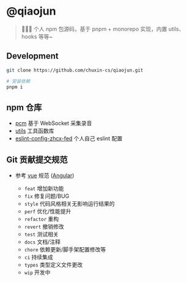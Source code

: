 # @qiaojun
> 🎉🎉🎉 个人 npm 包源码，基于 pnpm + monorepo 实现，内置 utils、hooks 等等~

## Development
```bash
git clone https://github.com/chuxin-cs/qiaojun.git

# 安装依赖
pnpm i
```

## npm 仓库
- [pcm](https://github.com/chuxin-cs/qiaojun/tree/master/packages/pcm) 基于 WebSocket 采集录音
- [utils](https://github.com/chuxin-cs/qiaojun/tree/master/packages/utils) 工具函数库
- [eslint-config-zhcx-fed](https://github.com/chuxin-cs/qiaojun/tree/master/packages/eslint-config-zhcx-fed) 个人自己 eslint 配置

## Git 贡献提交规范

- 参考 [vue](https://github.com/vuejs/vue/blob/dev/.github/COMMIT_CONVENTION.md) 规范 ([Angular](https://github.com/conventional-changelog/conventional-changelog/tree/master/packages/conventional-changelog-angular))

  - `feat` 增加新功能
  - `fix` 修复问题/BUG
  - `style` 代码风格相关无影响运行结果的
  - `perf` 优化/性能提升
  - `refactor` 重构
  - `revert` 撤销修改
  - `test` 测试相关
  - `docs` 文档/注释
  - `chore` 依赖更新/脚手架配置修改等
  - `ci` 持续集成
  - `types` 类型定义文件更改
  - `wip` 开发中